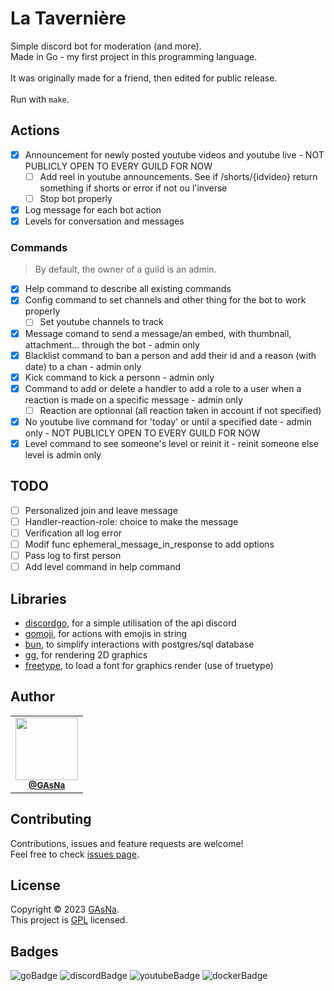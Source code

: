 # La Tavernière

Simple discord bot for moderation (and more).
<br />
Made in Go - my first project in this programming language.
<br /><br />
It was originally made for a friend, then edited for public release.
<br /><br />
Run with ```make```.

## Actions

- [x]  Announcement for newly posted youtube videos and youtube live - NOT PUBLICLY OPEN TO EVERY GUILD FOR NOW
    - [ ]  Add reel in youtube announcements. See if /shorts/{idvideo} return something if shorts or error if not ou l'inverse
    - [ ]  Stop bot properly
- [x]  Log message for each bot action
- [x]  Levels for conversation and messages

### Commands
>By default, the owner of a guild is an admin.

- [x]  Help command to describe all existing commands
- [x]  Config command to set channels and other thing for the bot to work properly
    - [ ]  Set youtube channels to track
- [x]  Message comand to send a message/an embed, with thumbnail, attachment... through the bot - admin only
- [x]  Blacklist command to ban a person and add their id and a reason (with date) to a chan - admin only
- [x]  Kick command to kick a personn - admin only
- [x]  Command to add or delete a handler to add a role to a user when a reaction is made on a specific message - admin only
    - [ ] Reaction are optionnal (all reaction taken in account if not specified)
- [x]  No youtube live command for 'today' or until a specified date - admin only - NOT PUBLICLY OPEN TO EVERY GUILD FOR NOW
- [x]  Level command to see someone's level or reinit it - reinit someone else level is admin only

## TODO
- [ ]  Personalized join and leave message
- [ ]  Handler-reaction-role: choice to make the message
- [ ]  Verification all log error
- [ ]  Modif func ephemeral_message_in_response to add options
- [ ]  Pass log to first person
- [ ]  Add level command in help command

## Libraries
-  [discordgo](https://github.com/bwmarrin/discordgo), for a simple utilisation of the api discord
-  [gomoji](https://github.com/forPelevin/gomoji), for actions with emojis in string
-  [bun](https://github.com/uptrace/bun), to simplify interactions with postgres/sql database
-  [gg](https://github.com/fogleman/gg), for rendering 2D graphics
-  [freetype](https://github.com/golang/freetype), to load a font for graphics render (use of truetype)

## Author
<table>
  <tr>
    <td align="center">
      <a href="https://github.com/GAsNA">
        <img src="https://avatars.githubusercontent.com/u/58465901?v=4" width="100px;" alt=""/>
      </a>
      <br />
      <sub>
        <a href="https://github.com/GAsNA">
          <b>@GAsNa</b>
        </a>
        <br />
      </sub>
    </td>
  </tr>
</table>

## Contributing

Contributions, issues and feature requests are welcome!<br />Feel free to check [issues page](https://github.com/GAsNA/la-taverniere/issues).

## License

Copyright © 2023 [GAsNa](https://github.com/GAsNa).<br />
This project is [GPL](https://github.com/GAsNA/la-taverniere/blob/main/LICENSE) licensed.

## Badges
![goBadge](https://img.shields.io/badge/Go-00ADD8?style=for-the-badge&logo=go&logoColor=white)
![discordBadge](https://img.shields.io/badge/Discord-5865F2?style=for-the-badge&logo=discord&logoColor=white)
![youtubeBadge](https://img.shields.io/badge/YouTube-FF0000?style=for-the-badge&logo=youtube&logoColor=white)
![dockerBadge](https://img.shields.io/badge/Docker-2CA5E0?style=for-the-badge&logo=docker&logoColor=white)
